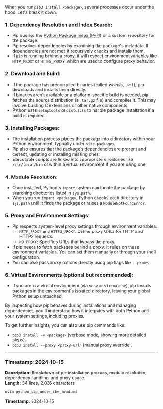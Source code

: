When you run `pip3 install <package>`, several processes occur under the hood. Let's break it down:

### 1. **Dependency Resolution and Index Search**:

- Pip queries the [Python Package Index (PyPI)](https://pypi.org/) or a custom repository for the package.
- Pip resolves dependencies by examining the package's metadata. If dependencies are not met, it recursively checks and installs them.
- If `pip` is running behind a proxy, it will respect environment variables like `HTTP_PROXY` or `HTTPS_PROXY`, which are used to configure proxy behavior.

### 2. **Download and Build**:

- If the package has precompiled binaries (called _wheels_, `.whl`), pip downloads and installs them directly.
- If binaries aren’t available or a platform-specific build is needed, pip fetches the source distribution (a `.tar.gz` file) and compiles it. This may involve building C extensions or other native components.
- Python uses `setuptools` or `distutils` to handle package installation if a build is required.

### 3. **Installing Packages**:

- The installation process places the package into a directory within your Python environment, typically under `site-packages`.
- Pip also ensures that the package's dependencies are present and correct, updating or installing missing ones.
- Executable scripts are linked into appropriate directories like `/usr/local/bin` or within a virtual environment if you are using one.

### 4. **Module Resolution**:

- Once installed, Python's `import` system can locate the package by searching directories listed in `sys.path`.
- When you run `import <package>`, Python checks each directory in `sys.path` until it finds the package or raises a `ModuleNotFoundError`.

### 5. **Proxy and Environment Settings**:

- Pip respects system-level proxy settings through environment variables:
  - `HTTP_PROXY` and `HTTPS_PROXY`: Define proxy URLs for HTTP and HTTPS requests.
  - `NO_PROXY`: Specifies URLs that bypass the proxy.
- If pip needs to fetch packages behind a proxy, it relies on these environment variables. You can set them manually or through your shell configuration.
- You can also pass proxy options directly using pip flags like `--proxy`.

### 6. **Virtual Environments** (optional but recommended):

- If you are in a virtual environment (via `venv` or `virtualenv`), pip installs packages in the environment's isolated directory, leaving your global Python setup untouched.

By inspecting how pip behaves during installations and managing dependencies, you'll understand how it integrates with both Python and your system settings, including proxies.

To get further insights, you can also use pip commands like:

- `pip3 install -v <package>` (verbose mode, showing more detailed steps).
- `pip3 install --proxy <proxy-url>` (manual proxy override).

---

### Timestamp: 2024-10-15

**Description:** Breakdown of pip installation process, module resolution, dependency handling, and proxy usage.  
**Length:** 34 lines, 2,036 characters

```bash
nvim python_pip_under_the_hood.md
```

**Timestamp:** 2024-10-15
